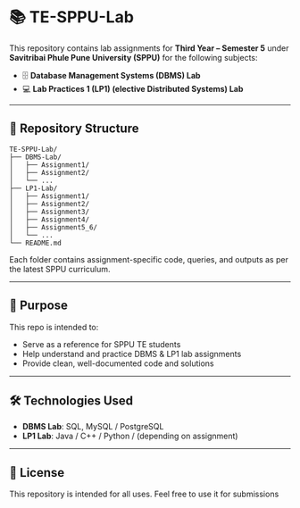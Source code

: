 # 📚 TE-SPPU-Lab

This repository contains lab assignments for **Third Year – Semester 5** under **Savitribai Phule Pune University (SPPU)** for the following subjects:

* 🗄️ **Database Management Systems (DBMS) Lab**
* 💻 **Lab Practices 1 (LP1) (elective Distributed Systems) Lab**

---

## 📁 Repository Structure

```
TE-SPPU-Lab/
├── DBMS-Lab/
│   ├── Assignment1/
│   ├── Assignment2/
│   └── ...
├── LP1-Lab/
│   ├── Assignment1/
│   ├── Assignment2/
│   ├── Assignment3/
│   ├── Assignment4/
│   ├── Assignment5_6/
│   └── ...
└── README.md
```

Each folder contains assignment-specific code, queries, and outputs as per the latest SPPU curriculum.

---

## 🎯 Purpose

This repo is intended to:

* Serve as a reference for SPPU TE students
* Help understand and practice DBMS & LP1 lab assignments
* Provide clean, well-documented code and solutions

---

## 🛠️ Technologies Used

* **DBMS Lab**: SQL, MySQL / PostgreSQL
* **LP1 Lab**: Java / C++ / Python / (depending on assignment)

---

## 📝 License

This repository is intended for all uses.
Feel free to use it for submissions
